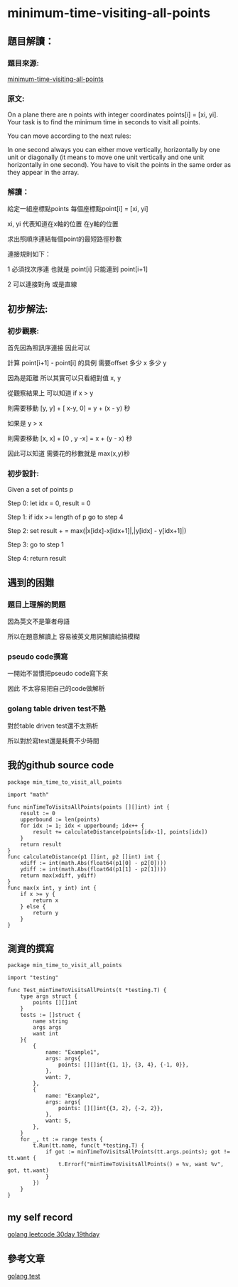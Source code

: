 # minimum-time-visiting-all-points

## 題目解讀：

### 題目來源:
[minimum-time-visiting-all-points](https://leetcode.com/problems/minimum-time-visiting-all-points/)

### 原文:
On a plane there are n points with integer coordinates points[i] = [xi, yi]. Your task is to find the minimum time in seconds to visit all points.

You can move according to the next rules:

In one second always you can either move vertically, horizontally by one unit or diagonally (it means to move one unit vertically and one unit horizontally in one second).
You have to visit the points in the same order as they appear in the array.


### 解讀：

給定一組座標點points 每個座標點point[i] = [xi, yi]

xi, yi 代表知道在x軸的位置 在y軸的位置

求出照順序連結每個point的最短路徑秒數

連接規則如下：

1 必須找次序連 也就是 point[i] 只能連到 point[i+1]

2 可以連接對角 或是直線


## 初步解法:
### 初步觀察:

首先因為照訊序連接 因此可以

計算 point[i+1] - point[i] 的具例 需要offset 多少 x 多少 y

因為是距離 所以其實可以只看絕對值 x, y

從觀察結果上 可以知道 if x > y

則需要移動 [y, y] + [ x-y, 0]  =  y + (x - y) 秒

如果是 y > x 

則需要移動 [x, x] + [0 , y -x] = x + (y - x) 秒

因此可以知道 需要花的秒數就是 max(x,y)秒

### 初步設計:

Given a set of points p

Step 0: let idx = 0, result = 0 

Step 1: if idx >= length of p go to step 4

Step 2:  set result + = max(|x[idx]-x[idx+1]|,|y[idx] - y[idx+1]|)

Step 3:  go to step 1

Step 4: return result
## 遇到的困難
### 題目上理解的問題
因為英文不是筆者母語

所以在題意解讀上 容易被英文用詞解讀給搞模糊

### pseudo code撰寫

一開始不習慣把pseudo code寫下來

因此 不太容易把自己的code做解析

### golang table driven test不熟
對於table driven test還不太熟析

所以對於寫test還是耗費不少時間
## 我的github source code
```golang
package min_time_to_visit_all_points

import "math"

func minTimeToVisitsAllPoints(points [][]int) int {
	result := 0
	upperbound := len(points)
	for idx := 1; idx < upperbound; idx++ {
		result += calculateDistance(points[idx-1], points[idx])
	}
	return result
}
func calculateDistance(p1 []int, p2 []int) int {
	xdiff := int(math.Abs(float64(p1[0] - p2[0])))
	ydiff := int(math.Abs(float64(p1[1] - p2[1])))
	return max(xdiff, ydiff)
}
func max(x int, y int) int {
	if x >= y {
		return x
	} else {
		return y
	}
}

```
## 測資的撰寫
```golang
package min_time_to_visit_all_points

import "testing"

func Test_minTimeToVisitsAllPoints(t *testing.T) {
	type args struct {
		points [][]int
	}
	tests := []struct {
		name string
		args args
		want int
	}{
		{
			name: "Example1",
			args: args{
				points: [][]int{{1, 1}, {3, 4}, {-1, 0}},
			},
			want: 7,
		},
		{
			name: "Example2",
			args: args{
				points: [][]int{{3, 2}, {-2, 2}},
			},
			want: 5,
		},
	}
	for _, tt := range tests {
		t.Run(tt.name, func(t *testing.T) {
			if got := minTimeToVisitsAllPoints(tt.args.points); got != tt.want {
				t.Errorf("minTimeToVisitsAllPoints() = %v, want %v", got, tt.want)
			}
		})
	}
}

```
## my self record
[golang leetcode 30day 19thday](https://hackmd.io/IN7vkzFDTVCa4ReiA4frTw?view)
## 參考文章

[golang test](https://ithelp.ithome.com.tw/articles/10204692)